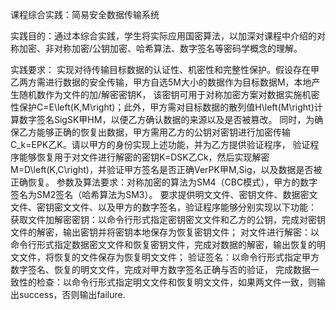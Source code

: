 课程综合实践：简易安全数据传输系统

实践目的：通过本综合实践，学生将实际应用国密算法，以加深对课程中介绍的对称加密、非对称加密/公钥加密、哈希算法、数字签名等密码学概念的理解。

实践要求：
	实现对待传输目标数据的认证性、机密性和完整性保护。假设存在甲乙两方需进行数据的安全传输，甲方自选5M大小的数据作为目标数据M，本地产生随机数作为文件的加/解密密钥K，
    该密钥可用于对称加密方案对数据实施机密性保护C=E\left(K,M\right)；此外，甲方需对目标数据的散列值H\left(M\right)计算数字签名SigSK甲HM，以便乙方确认数据的来源以及是否被篡改。
    同时，为确保乙方能够正确的恢复出数据，甲方需用乙方的公钥对密钥进行加密传输C_k=EPK乙K。请以甲方的身份实现上述功能，并为乙方提供验证程序，
    验证程序能够恢复用于对文件进行解密的密钥K=DSK乙Ck，然后实现解密M=D\left(K,C\right)，并验证甲方签名是否正确VerPK甲M,Sig，以及数据是否被正确恢复。
	参数及算法要求：对称加密的算法为SM4（CBC模式），甲方的数字签名为SM2签名（哈希算法为SM3）。
	要求提供明文文件、密钥文件、数据密文文件、密钥密文文件、以及甲方的数字签名，验证程序能够分别实现以下功能：
	获取文件加解密密钥：以命令行形式指定密钥密文文件和乙方的公钥，完成对密钥文件的解密，输出密钥并将密钥本地保存为恢复密钥文件；
	对文件进行解密：以命令行形式指定数据密文文件和恢复密钥文件，完成对数据的解密，输出恢复的明文文件，将恢复的文件保存为恢复明文文件；
	验证签名：以命令行形式指定甲方数字签名、恢复的明文文件，完成对甲方数字签名正确与否的验证，
	完成数据一致性的检查：以命令行形式指定明文文件和恢复明文文件，如果两文件一致，则输出success，否则输出failure.
	